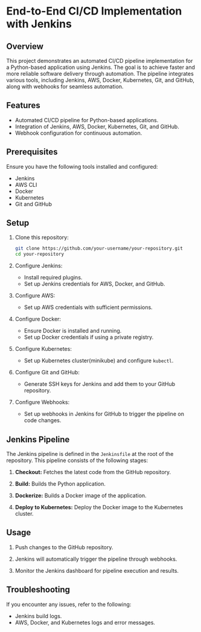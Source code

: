 # End-to-End CI/CD Implementation with Jenkins

## Overview

This project demonstrates an automated CI/CD pipeline implementation for a Python-based application using Jenkins. The goal is to achieve faster and more reliable software delivery through automation. The pipeline integrates various tools, including Jenkins, AWS, Docker, Kubernetes, Git, and GitHub, along with webhooks for seamless automation.

## Features

- Automated CI/CD pipeline for Python-based applications.
- Integration of Jenkins, AWS, Docker, Kubernetes, Git, and GitHub.
- Webhook configuration for continuous automation.

## Prerequisites

Ensure you have the following tools installed and configured:

- Jenkins
- AWS CLI
- Docker
- Kubernetes
- Git and GitHub

## Setup

1. Clone this repository:

    ```bash
    git clone https://github.com/your-username/your-repository.git
    cd your-repository
    ```

2. Configure Jenkins:

    - Install required plugins.
    - Set up Jenkins credentials for AWS, Docker, and GitHub.

3. Configure AWS:

    - Set up AWS credentials with sufficient permissions.

4. Configure Docker:

    - Ensure Docker is installed and running.
    - Set up Docker credentials if using a private registry.

5. Configure Kubernetes:

    - Set up Kubernetes cluster(minikube) and configure `kubectl`.

6. Configure Git and GitHub:

    - Generate SSH keys for Jenkins and add them to your GitHub repository.

7. Configure Webhooks:

    - Set up webhooks in Jenkins for GitHub to trigger the pipeline on code changes.

## Jenkins Pipeline

The Jenkins pipeline is defined in the `Jenkinsfile` at the root of the repository. This pipeline consists of the following stages:

1. **Checkout:** Fetches the latest code from the GitHub repository.

2. **Build:** Builds the Python application.

3. **Dockerize:** Builds a Docker image of the application.

4. **Deploy to Kubernetes:** Deploy the Docker image to the Kubernetes cluster.

## Usage

1. Push changes to the GitHub repository.

2. Jenkins will automatically trigger the pipeline through webhooks.

3. Monitor the Jenkins dashboard for pipeline execution and results.

## Troubleshooting

If you encounter any issues, refer to the following:

- Jenkins build logs.
- AWS, Docker, and Kubernetes logs and error messages.



